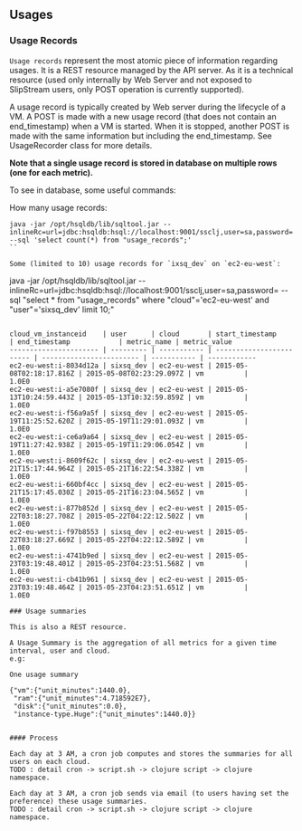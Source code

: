 ## Usages

### Usage Records

`Usage records` represent the most atomic piece of information regarding usages.
It is a REST resource managed by the API server. As it is a technical resource (used only internally by Web Server and 
not exposed to SlipStream users, only POST operation is currently supported). 

A usage record is typically created by Web server during the lifecycle of a VM.
A POST is made with a new usage record (that does not contain an end_timestamp) when a VM is started.
When it is stopped, another POST is made with the same information but including the end_timestamp.
See UsageRecorder class for more details.

**Note that a single usage record is stored in database on multiple rows (one for each metric).**

To see in database, some useful commands:

How many usage records:

```
java -jar /opt/hsqldb/lib/sqltool.jar --inlineRc=url=jdbc:hsqldb:hsql://localhost:9001/ssclj,user=sa,password= --sql 'select count(*) from "usage_records";'
``

Some (limited to 10) usage records for `ixsq_dev` on `ec2-eu-west`:

```
java -jar /opt/hsqldb/lib/sqltool.jar --inlineRc=url=jdbc:hsqldb:hsql://localhost:9001/ssclj,user=sa,password= --sql "select * from \"usage_records\" where \"cloud\"='ec2-eu-west' and \"user\"='sixsq_dev' limit 10;"
```

cloud_vm_instanceid    | user      | cloud       | start_timestamp          | end_timestamp            | metric_name | metric_value
---------------------- | --------- | ----------- | ------------------------ | ------------------------ | ----------- | ------------
ec2-eu-west:i-8034d12a | sixsq_dev | ec2-eu-west | 2015-05-08T02:18:17.816Z | 2015-05-08T02:23:29.097Z | vm          |        1.0E0
ec2-eu-west:i-a5e7080f | sixsq_dev | ec2-eu-west | 2015-05-13T10:24:59.443Z | 2015-05-13T10:32:59.859Z | vm          |        1.0E0
ec2-eu-west:i-f56a9a5f | sixsq_dev | ec2-eu-west | 2015-05-19T11:25:52.620Z | 2015-05-19T11:29:01.093Z | vm          |        1.0E0
ec2-eu-west:i-ce6a9a64 | sixsq_dev | ec2-eu-west | 2015-05-19T11:27:42.938Z | 2015-05-19T11:29:06.054Z | vm          |        1.0E0
ec2-eu-west:i-8609f62c | sixsq_dev | ec2-eu-west | 2015-05-21T15:17:44.964Z | 2015-05-21T16:22:54.338Z | vm          |        1.0E0
ec2-eu-west:i-660bf4cc | sixsq_dev | ec2-eu-west | 2015-05-21T15:17:45.030Z | 2015-05-21T16:23:04.565Z | vm          |        1.0E0
ec2-eu-west:i-877b852d | sixsq_dev | ec2-eu-west | 2015-05-22T03:18:27.708Z | 2015-05-22T04:22:12.502Z | vm          |        1.0E0
ec2-eu-west:i-f97b8553 | sixsq_dev | ec2-eu-west | 2015-05-22T03:18:27.669Z | 2015-05-22T04:22:12.589Z | vm          |        1.0E0
ec2-eu-west:i-4741b9ed | sixsq_dev | ec2-eu-west | 2015-05-23T03:19:48.401Z | 2015-05-23T04:23:51.568Z | vm          |        1.0E0
ec2-eu-west:i-cb41b961 | sixsq_dev | ec2-eu-west | 2015-05-23T03:19:48.464Z | 2015-05-23T04:23:51.651Z | vm          |        1.0E0

### Usage summaries

This is also a REST resource.

A Usage Summary is the aggregation of all metrics for a given time interval, user and cloud.
e.g:

One usage summary

{"vm":{"unit_minutes":1440.0},
 "ram":{"unit_minutes":4.718592E7},
 "disk":{"unit_minutes":0.0},
 "instance-type.Huge":{"unit_minutes":1440.0}}


#### Process

Each day at 3 AM, a cron job computes and stores the summaries for all users on each cloud.
TODO : detail cron -> script.sh -> clojure script -> clojure namespace.

Each day at 3 AM, a cron job sends via email (to users having set the preference) these usage summaries.
TODO : detail cron -> script.sh -> clojure script -> clojure namespace.










